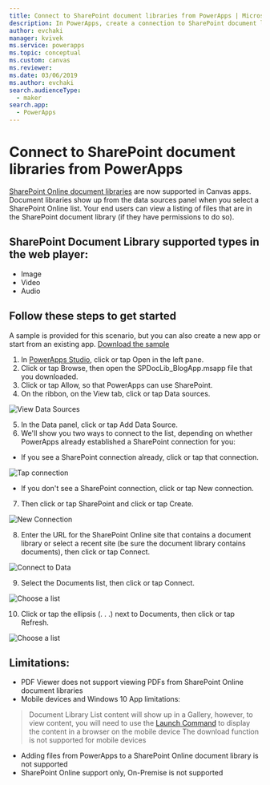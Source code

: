 ```yaml
---
title: Connect to SharePoint document libraries from PowerApps | Microsoft Docs
description: In PowerApps, create a connection to SharePoint document library.
author: evchaki
manager: kvivek
ms.service: powerapps
ms.topic: conceptual
ms.custom: canvas
ms.reviewer: 
ms.date: 03/06/2019
ms.author: evchaki
search.audienceType: 
  - maker
search.app: 
  - PowerApps
---
```

# Connect to SharePoint document libraries from PowerApps
[SharePoint Online document libraries](https://support.office.com/en-us/article/What-is-a-document-library-3b5976dd-65cf-4c9e-bf5a-713c10ca2872) are now supported in Canvas apps. Document libraries show up from the data sources panel when you select a SharePoint Online list.  Your end users can view a listing of files that are in the SharePoint document library (if they have permissions to do so). 

## SharePoint Document Library supported types in the web player:
*	Image
*	Video
*	Audio


## Follow these steps to get started
A sample is provided for this scenario, but you can also create a new app or start from an existing app.
[Download the sample](./media/sp_doclib/spdoclib_blogapp.msapp)

1.	In [PowerApps Studio](https://create.powerapps.com/studio/), click or tap Open in the left pane.
2.	Click or tap Browse, then open the SPDocLib_BlogApp.msapp file that you downloaded.
3.	Click or tap Allow, so that PowerApps can use SharePoint.
4.	On the ribbon, on the View tab, click or tap Data sources.

 ![View Data Sources](./media/sp_doclib/view_ds.png)
 
5.	In the Data panel, click or tap Add Data Source.
6.	We'll show you two ways to connect to the list, depending on whether PowerApps already established a SharePoint connection for you:
*	If you see a SharePoint connection already, click or tap that connection.

  ![Tap connection](./media/sp_doclib/data_sp_newconn.png)
  
*	If you don't see a SharePoint connection, click or tap New connection.
7.	Then click or tap SharePoint and click or tap Create.

  ![New Connection](./media/sp_doclib/data_create.png)
  
8.	Enter the URL for the SharePoint Online site that contains a document library or select a recent site (be sure the document library contains documents), then click or tap Connect.

 ![Connect to Data](./media/sp_doclib/data_connect.png)
 
9.	Select the Documents list, then click or tap Connect.

 ![Choose a list](./media/sp_doclib/data_choose.png)
 
10.	Click or tap the ellipsis (. . .) next to Documents, then click or tap Refresh.

 ![Choose a list](./media/sp_doclib/doc_ellipsis.png)


## Limitations:
*	PDF Viewer does not support viewing PDFs from SharePoint Online document libraries
*	Mobile devices and Windows 10 App limitations:
  > Document Library List content will show up in a Gallery, however, to view content, you will need to use the [Launch Command](https://docs.microsoft.com/en-us/powerapps/maker/canvas-apps/functions/function-param) to display the content in a browser on the mobile device 
  > The download function is not supported for mobile devices 
*	Adding files from PowerApps to a SharePoint Online document library is not supported
*	SharePoint Online support only, On-Premise is not supported
